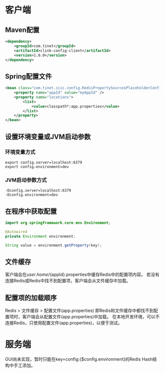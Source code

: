 # 客户端
## Maven配置
```xml
<dependency>
    <groupId>com.tinet</groupId>
    <artifactId>clink-config-client</artifactId>
    <version>1.0.0</version>
</dependency>
```

## Spring配置文件
```xml
<bean class="com.tinet.ccic.config.RedisPropertySourcesPlaceholderConfigurer">
    <property name="appId" value="myAppId" />
    <property name="locations">
        <list>
            <value>classpath*:app.properties</value>
        </list>
    </property>
</bean>
```

## 设置环境变量或JVM启动参数
### 环境变量方式
```
export config.server=localhost:6379
export config.environment=dev
```
### JVM启动参数方式
```
-Dconfig.server=localhost:6379
-Dconfig.environment=dev
```

## 在程序中获取配置
```java
import org.springframework.core.env.Environment;

@Autowired
private Environment environment;

String value = environment.getProperty(key);
```

## 文件缓存
客户端会在${user.home}/${appId}.properties中缓存Redis中的配置项内容。
若没有连接Redis或Redis中找不到配置项，客户端会从文件缓存中加载。

## 配置项的加载顺序
Redis > 文件缓存 > 配置文件(app.properties)
即Redis和文件缓存中都找不到配置项时，客户端会从配置文件(app.properties)中加载。
在本地开发环境，可以不连接Redis，只使用配置文件(app.properties)，以便于测试。

# 服务端
GUI尚未实现，暂时只能在key=config:{$config.environment}的Redis Hash结构中手工添加。

